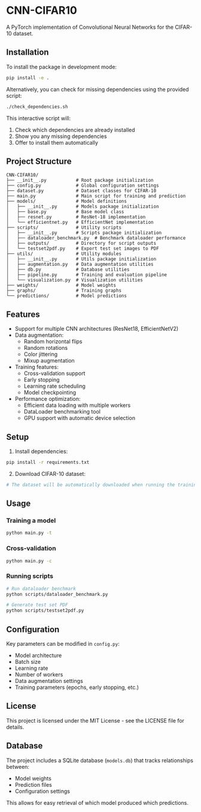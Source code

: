 # CNN-CIFAR10

A PyTorch implementation of Convolutional Neural Networks for the CIFAR-10 dataset.

## Installation

To install the package in development mode:

```bash
pip install -e .
```

Alternatively, you can check for missing dependencies using the provided script:

```bash
./check_dependencies.sh
```

This interactive script will:
1. Check which dependencies are already installed
2. Show you any missing dependencies
3. Offer to install them automatically

## Project Structure

```
CNN-CIFAR10/
├── __init__.py           # Root package initialization
├── config.py             # Global configuration settings
├── dataset.py            # Dataset classes for CIFAR-10
├── main.py               # Main script for training and prediction
├── models/               # Model definitions
│   ├── __init__.py       # Models package initialization
│   ├── base.py           # Base model class
│   ├── resnet.py         # ResNet-18 implementation
│   └── efficientnet.py   # EfficientNet implementation
├── scripts/              # Utility scripts
│   ├── __init__.py       # Scripts package initialization
│   ├── dataloader_benchmark.py  # Benchmark dataloader performance
│   ├── outputs/          # Directory for script outputs
│   └── testset2pdf.py    # Export test set images to PDF
├── utils/                # Utility modules
│   ├── __init__.py       # Utils package initialization
│   ├── augmentation.py   # Data augmentation utilities
│   ├── db.py             # Database utilities
│   ├── pipeline.py       # Training and evaluation pipeline
│   └── visualization.py  # Visualization utilities
├── weights/              # Model weights
├── graphs/               # Training graphs
└── predictions/          # Model predictions
```

## Features

- Support for multiple CNN architectures (ResNet18, EfficientNetV2)
- Data augmentation:
  - Random horizontal flips
  - Random rotations
  - Color jittering
  - Mixup augmentation
- Training features:
  - Cross-validation support
  - Early stopping
  - Learning rate scheduling
  - Model checkpointing
- Performance optimization:
  - Efficient data loading with multiple workers
  - DataLoader benchmarking tool
  - GPU support with automatic device selection

## Setup

1. Install dependencies:
```bash
pip install -r requirements.txt
```

2. Download CIFAR-10 dataset:
```bash
# The dataset will be automatically downloaded when running the training script
```

## Usage

### Training a model

```bash
python main.py -t
```

### Cross-validation

```bash
python main.py -c
```

### Running scripts

```bash
# Run dataloader benchmark
python scripts/dataloader_benchmark.py

# Generate test set PDF
python scripts/testset2pdf.py
```

## Configuration

Key parameters can be modified in `config.py`:
- Model architecture
- Batch size
- Learning rate
- Number of workers
- Data augmentation settings
- Training parameters (epochs, early stopping, etc.)

## License

This project is licensed under the MIT License - see the LICENSE file for details.

## Database

The project includes a SQLite database (`models.db`) that tracks relationships between:
- Model weights
- Prediction files
- Configuration settings

This allows for easy retrieval of which model produced which predictions.
